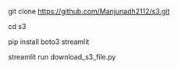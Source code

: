git clone https://github.com/Manjunadh2112/s3.git

cd s3

pip install boto3 streamlit

streamlit run download_s3_file.py
